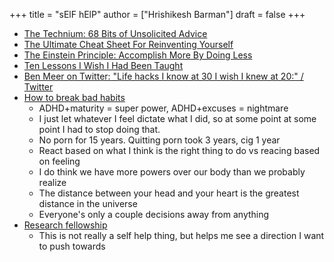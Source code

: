 +++
title = "sElF hElP"
author = ["Hrishikesh Barman"]
draft = false
+++

-   [The Technium: 68 Bits of Unsolicited Advice](https://kk.org/thetechnium/68-bits-of-unsolicited-advice/)
-   [The Ultimate Cheat Sheet For Reinventing Yourself](https://techcrunch.com/2013/10/19/the-ultimate-cheat-sheet-for-reinventing-yourself/)
-   [The Einstein Principle: Accomplish More By Doing Less](https://www.calnewport.com/blog/2007/10/10/the-einstein-principle-accomplish-more-by-doing-less/)
-   [Ten Lessons I Wish I Had Been Taught](https://archive.is/tH2jc)
-   [Ben Meer on Twitter: "Life hacks I know at 30 I wish I knew at 20:" / Twitter](https://archive.is/BszA1)
-   [How to break bad habits](https://www.youtube.com/watch?v=Rkb5yQmDltg)
    -   ADHD+maturity = super power, ADHD+excuses = nightmare
    -   I just let whatever I feel dictate what I did, so at some point at some point I had to stop doing that.
    -   No porn for 15 years. Quitting porn took 3 years, cig 1 year
    -   React based on what I think is the right thing to do vs reacing based on feeling
    -   I do think we have more powers over our body than we probably realize
    -   The distance between your head and your heart is the greatest distance in the universe
    -   Everyone's only a couple decisions away from anything
-   [Research fellowship](https://archive.is/20221119071455/https://notes.andymatuschak.org/Research_fellowship)
    -   This is not really a self help thing, but helps me see a direction I want to push towards
